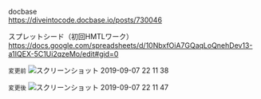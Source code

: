 docbase  
https://diveintocode.docbase.io/posts/730046

スプレットシード（初回HMTLワーク）  
https://docs.google.com/spreadsheets/d/10NbxfOiA7GQaqLoQnehDev13-a1IQEX-5C1Ui2qzeMo/edit#gid=0

`変更前`
![スクリーンショット 2019-09-07 22 11 38](https://user-images.githubusercontent.com/35171408/64475349-cf17a180-d1bc-11e9-8d71-e23cd3f6e980.png)

`変更後`
![スクリーンショット 2019-09-07 22 11 47](https://user-images.githubusercontent.com/35171408/64475353-db036380-d1bc-11e9-9b75-07cb7c21680a.png)
